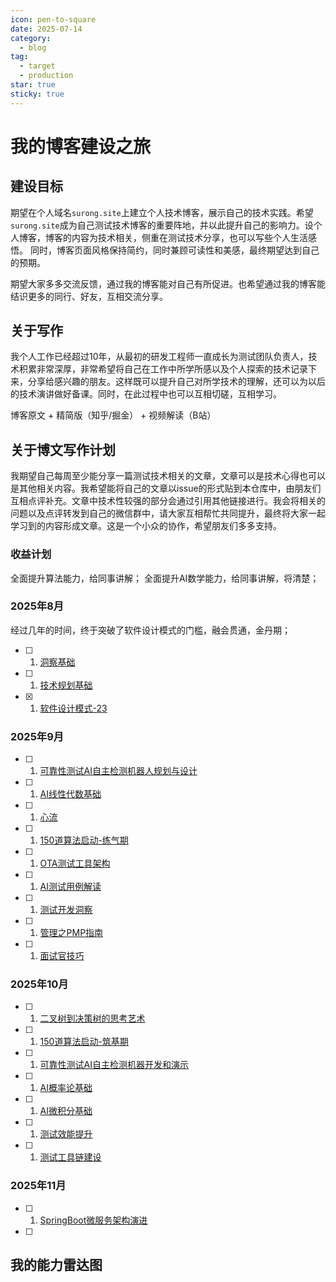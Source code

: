 ```yaml
---
icon: pen-to-square
date: 2025-07-14
category:
  - blog
tag:
  - target
  - production
star: true
sticky: true
---
```


# 我的博客建设之旅

## 建设目标

期望在个人域名`surong.site`上建立个人技术博客，展示自己的技术实践。希望`surong.site`成为自己测试技术博客的重要阵地，并以此提升自己的影响力。设个人博客，博客的内容为技术相关，侧重在测试技术分享，也可以写些个人生活感悟。
同时，博客页面风格保持简约，同时兼顾可读性和美感，最终期望达到自己的预期。

期望大家多多交流反馈，通过我的博客能对自己有所促进。也希望通过我的博客能结识更多的同行、好友，互相交流分享。

## 关于写作

我个人工作已经超过10年，从最初的研发工程师一直成长为测试团队负责人，技术积累非常深厚，非常希望将自己在工作中所学所感以及个人探索的技术记录下来，分享给感兴趣的朋友。这样既可以提升自己对所学技术的理解，还可以为以后的技术演讲做好备课。同时，在此过程中也可以互相切磋，互相学习。

博客原文 + 精简版（知乎/掘金） + 视频解读（B站）

## 关于博文写作计划

我期望自己每周至少能分享一篇测试技术相关的文章，文章可以是技术心得也可以是其他相关内容。我希望能将自己的文章以issue的形式贴到本仓库中，由朋友们互相点评补充。文章中技术性较强的部分会通过引用其他链接进行。我会将相关的问题以及点评转发到自己的微信群中，请大家互相帮忙共同提升，最终将大家一起学习到的内容形成文章。这是一个小众的协作，希望朋友们多多支持。

### 收益计划
全面提升算法能力，给同事讲解；
全面提升AI数学能力，给同事讲解，将清楚；

### 2025年8月
经过几年的时间，终于突破了软件设计模式的门槛，融会贯通，金丹期；

- [ ] 1. [洞察基础](https://github.com/sunrong1/test-tool-chain)
- [ ] 1. [技术规划基础](https://github.com/sunrong1/test-tool-chain)
- [x] 1. [软件设计模式-23](https://www.yuque.com/u21806931/ylzhwm/omwv3g9caglz5ina)


### 2025年9月

- [ ] 1. [可靠性测试AI自主检测机器人规划与设计](https://github.com/sunrong1/test-tool-chain)
- [ ] 1. [AI线性代数基础](https://github.com/sunrong1/test-tool-chain)
- [ ] 1. [心流](https://github.com/sunrong1/test-tool-chain)
- [ ] 1. [150道算法启动-练气期](https://github.com/sunrong1/test-tool-chain)
- [ ] 1. [OTA测试工具架构](https://github.com/sunrong1/test-tool-chain)
- [ ] 1. [AI测试用例解读](https://github.com/sunrong1/test-tool-chain)
- [ ] 1. [测试开发洞察](https://github.com/sunrong1/test-tool-chain)
- [ ] 1. [管理之PMP指南](https://github.com/sunrong1/test-tool-chain)
- [ ] 1. [面试官技巧](https://github.com/sunrong1/test-tool-chain)

### 2025年10月

- [ ] 1. [二叉树到决策树的思考艺术](https://github.com/sunrong1/test-tool-chain)
- [ ] 1. [150道算法启动-筑基期](https://github.com/sunrong1/test-tool-chain)
- [ ] 1. [可靠性测试AI自主检测机器开发和演示](https://github.com/sunrong1/test-tool-chain)
- [ ] 1. [AI概率论基础](https://github.com/sunrong1/test-tool-chain)
- [ ] 1. [AI微积分基础](https://github.com/sunrong1/test-tool-chain)
- [ ] 1. [测试效能提升](https://github.com/sunrong1/test-tool-chain)
- [ ] 1. [测试工具链建设](https://github.com/sunrong1/test-tool-chain)

### 2025年11月
- [ ] 1. [SpringBoot微服务架构演进](https://github.com/sunrong1/test-tool-chain)
- [ ] 

## 我的能力雷达图

